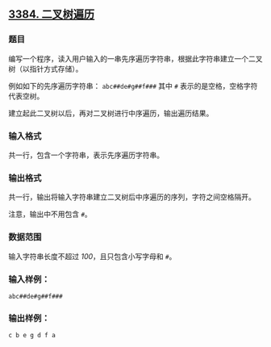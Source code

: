 ## [3384. 二叉树遍历](https://www.acwing.com/problem/content/3387/)

### 题目

编写一个程序，读入用户输入的一串先序遍历字符串，根据此字符串建立一个二叉树（以指针方式存储）。

例如如下的先序遍历字符串： `abc##de#g##f###` 其中 `#` 表示的是空格，空格字符代表空树。

建立起此二叉树以后，再对二叉树进行中序遍历，输出遍历结果。

### 输入格式

共一行，包含一个字符串，表示先序遍历字符串。

### 输出格式

共一行，输出将输入字符串建立二叉树后中序遍历的序列，字符之间空格隔开。

注意，输出中不用包含 `#`。

### 数据范围

输入字符串长度不超过 *100*，且只包含小写字母和 `#`。

### 输入样例：

```
abc##de#g##f###
```

### 输出样例：

```
c b e g d f a
```
